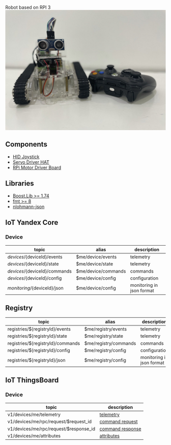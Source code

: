 Robot based on RPI 3
![](https://raw.githubusercontent.com/darvik80/rpi-robot/master/images/robot.jpeg)

## Components
* [HID Joystick](https://en.wikipedia.org/wiki/Human_interface_device)
* [Servo Driver HAT](https://www.waveshare.com/wiki/Servo_Driver_HAT)
* [RPi Motor Driver Board](https://www.waveshare.com/wiki/RPi_Motor_Driver_Board)

## Libraries
* [Boost.Lib >= 1.74](https://www.boost.org/)
* [fmt >= 8](https://github.com/fmtlib/fmt)
* [nlohmann-json](https://github.com/nlohmann/json)

## IoT Yandex Core
### Device
| topic                              | alias                  | description               | 
|------------------------------------|------------------------|---------------------------|
| $devices/${deviceId}/events        | $me/device/events      | telemetry                 |
| $devices/${deviceId}/state         | $me/device/state       | telemetry                 |
| $devices/${deviceId}/commands      | $me/device/commands    | commands                  |
| $devices/${deviceId}/config        | $me/device/config      | configuration             |
| $monitoring/${deviceId}/json       | $me/device/config      | monitoring in json format |

## Registry
| topic                              | alias                  | description               | 
|------------------------------------|------------------------|---------------------------|
| registries/${registryId}/events    | $me/registry/events    | telemetry                 |
| registries/${registryId}/state     | $me/registry/state     | telemetry                 |
| registries/${registryId}/commands  | $me/registry/commands  | commands                  |
| registries/${registryId}/config    | $me/registry/config    | configuration             |
| registries/${registryId}/json      | $me/registry/config    | monitoring in json format |

## IoT ThingsBoard
### Device
| topic                                  | description                                                                       | 
|----------------------------------------|-----------------------------------------------------------------------------------|
| v1/devices/me/telemetry                | [telemetry](https://thingsboard.io/docs/reference/mqtt-api/#telemetry-upload-api) |
| v1/devices/me/rpc/request/$request_id  | [command request](https://thingsboard.io/docs/reference/mqtt-api/#rpc-api)        |
| v1/devices/me/rpc/request/$response_id | [command response](https://thingsboard.io/docs/reference/mqtt-api/#rpc-api)       |
| v1/devices/me/attributes               | [attributes](https://thingsboard.io/docs/reference/mqtt-api/#attributes-api)      |

